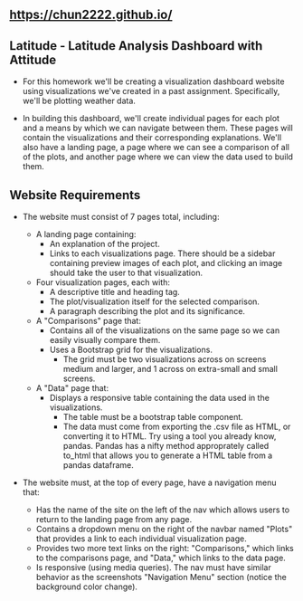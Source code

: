 ## https://chun2222.github.io/

## Latitude - Latitude Analysis Dashboard with Attitude

* For this homework we'll be creating a visualization dashboard website using visualizations we've created in a past assignment. Specifically, we'll be plotting weather data.

* In building this dashboard, we'll create individual pages for each plot and a means by which we can navigate between them. These pages will contain the visualizations and their corresponding explanations. We'll also have a landing page, a page where we can see a comparison of all of the plots, and another page where we can view the data used to build them.

## Website Requirements

* The website must consist of 7 pages total, including:

  * A landing page containing:
	* An explanation of the project.
	* Links to each visualizations page. There should be a sidebar containing preview images of each plot, and clicking an image should take the user to that visualization.
  * Four visualization pages, each with:
	* A descriptive title and heading tag.
	* The plot/visualization itself for the selected comparison.
	* A paragraph describing the plot and its significance.
  * A "Comparisons" page that:
	* Contains all of the visualizations on the same page so we can easily visually compare them.
	* Uses a Bootstrap grid for the visualizations.
		* The grid must be two visualizations across on screens medium and larger, and 1 across on extra-small and small screens.
  * A "Data" page that:
	* Displays a responsive table containing the data used in the visualizations.
		* The table must be a bootstrap table component.
		* The data must come from exporting the .csv file as HTML, or converting it to HTML. Try using a tool you already know, pandas. Pandas has a nifty method approprately called to_html that allows you to generate a HTML table from a pandas dataframe.

* The website must, at the top of every page, have a navigation menu that:
	* Has the name of the site on the left of the nav which allows users to return to the landing page from any page.
	* Contains a dropdown menu on the right of the navbar named "Plots" that provides a link to each individual visualization page.
	* Provides two more text links on the right: "Comparisons," which links to the comparisons page, and "Data," which links to the data page.
	* Is responsive (using media queries). The nav must have similar behavior as the screenshots "Navigation Menu" section (notice the background color change).
